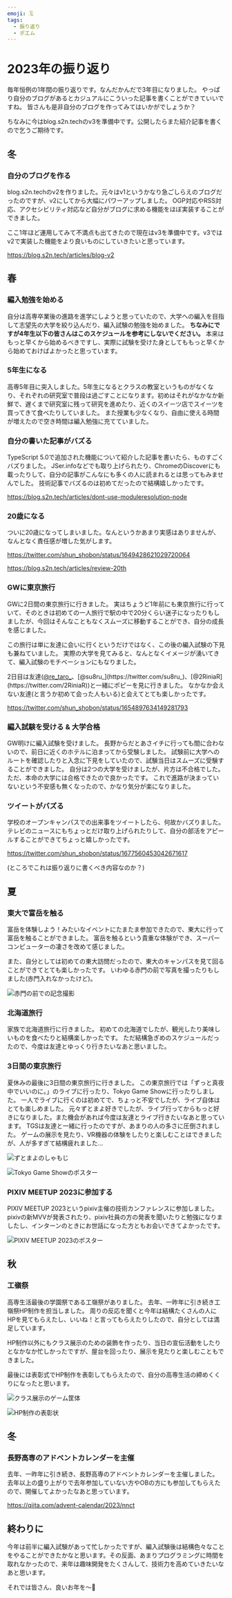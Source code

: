 ```yaml
---
emoji: 🗓
tags:
  - 振り返り
  - ポエム
---
```


# 2023年の振り返り

毎年恒例の1年間の振り返りです。なんだかんだで3年目になりました。
やっぱり自分のブログがあるとカジュアルにこういった記事を書くことができていいですね。
皆さんも是非自分のブログを作ってみてはいかがでしょうか？

ちなみに今はblog.s2n.techのv3を準備中です。公開したらまた紹介記事を書くので乞うご期待です。

## 冬

### 自分のブログを作る

blog.s2n.techのv2を作りました。元々はv1というかなり急ごしらえのブログだったのですが、v2にしてから大幅にパワーアップしました。
OGP対応やRSS対応、アクセシビリティ対応など自分がブログに求める機能をほぼ実装することができました。

ここ1年ほど運用してみて不満点も出てきたので現在はv3を準備中です。v3ではv2で実装した機能をより良いものにしていきたいと思っています。

https://blog.s2n.tech/articles/blog-v2

## 春

### 編入勉強を始める

自分は高専卒業後の進路を進学にしようと思っていたので、大学への編入を目指して志望先の大学を絞り込んだり、編入試験の勉強を始めました。
**ちなみにですが4年生以下の皆さんはこのスケジュールを参考にしないでください。** 本来はもっと早くから始めるべきですし、実際に試験を受けた身としてももっと早くから始めておけばよかったと思っています。

### 5年生になる

高専5年目に突入しました。5年生になるとクラスの教室というものがなくなり、それぞれの研究室で普段は過ごすことになります。初めはそれがなかなか新鮮で、遅くまで研究室に残って研究を進めたり、近くのスイーツ店でスイーツを買ってきて食べたりしていました。
また授業も少なくなり、自由に使える時間が増えたので空き時間は編入勉強に充てていました。

### 自分の書いた記事がバズる

TypeScript 5.0で追加された機能について紹介した記事を書いたら、ものすごくバズりました。
JSer.infoなどでも取り上げられたり、ChromeのDiscoverにも載ったりして、自分の記事がこんなにも多くの人に読まれるとは思ってもみませんでした。
技術記事でバズるのは初めてだったので結構嬉しかったです。

https://blog.s2n.tech/articles/dont-use-moduleresolution-node

### 20歳になる

ついに20歳になってしまいました。なんというかあまり実感はありませんが、なんとなく責任感が増した気がします。

https://twitter.com/shun_shobon/status/1649428621029720064

https://blog.s2n.tech/articles/review-20th

### GWに東京旅行

GWに2日間の東京旅行に行きました。
実はちょうど1年前にも東京旅行に行っていて、そのときは初めての一人旅行で駅の中で20分くらい迷子になったりもしましたが、今回はそんなこともなくスムーズに移動することができ、自分の成長を感じました。

この旅行は単に友達に会いに行くというだけではなく、この後の編入試験の下見も兼ねていました。
実際の大学を見てみると、なんとなくイメージが湧いてきて、編入試験のモチベーションにもなりました。

2日目は友達([@re_taro_](https://twitter.com/re_taro_)、[@su8ru_](https://twitter.com/su8ru_)、[@2RiniaR](https://twitter.com/2RiniaR))と一緒にポピーを見に行きました。
なかなか会えない友達(と言うか初めて会った人もいる)と会えてとても楽しかったです。

https://twitter.com/shun_shobon/status/1654897634149281793

### 編入試験を受ける & 大学合格

GW明けに編入試験を受けました。
長野からだとあさイチに行っても間に合わないので、前日に近くのホテルに泊まってから受験しました。
試験前に大学へのルートを確認したりと入念に下見をしていたので、試験当日はスムーズに受験することができました。
自分は2つの大学を受けましたが、片方は不合格でした。
ただ、本命の大学には合格できたので良かったです。
これで進路が決まっていないという不安感も無くなったので、かなり気分が楽になりました。

### ツイートがバズる

学校のオープンキャンパスでの出来事をツイートしたら、何故かバズりました。
テレビのニュースにもちょっとだけ取り上げられたりして、自分の部活をアピールすることができてちょっと嬉しかったです。

https://twitter.com/shun_shobon/status/1677560453042671617

(ところでこれは振り返りに書くべき内容なのか？)

## 夏

### 東大で富岳を触る

富岳を体験しよう！みたいなイベントにたまたま参加できたので、東大に行って富岳を触ることができました。
富岳を触るという貴重な体験ができ、スーパーコンピューターの凄さを改めて感じました。

また、自分としては初めての東大訪問だったので、東大のキャンパスを見て回ることができてとても楽しかったです。
いわゆる赤門の前で写真を撮ったりもしました(赤門入れなかったけど)。

![赤門の前での記念撮影](赤門.jpeg)

### 北海道旅行

家族で北海道旅行に行きました。
初めての北海道でしたが、観光したり美味しいものを食べたりと結構楽しかったです。
ただ結構急ぎめのスケジュールだったので、今度は友達とゆっくり行きたいなあと思いました。

### 3日間の東京旅行

夏休みの最後に3日間の東京旅行に行きました。
この東京旅行では「ずっと真夜中でいいのに。」のライブに行ったり、Tokyo Game Showに行ったりしました。
一人でライブに行くのは初めてで、ちょっと不安でしたが、ライブ自体はとても楽しめました。
元々ずとまよ好きでしたが、ライブ行ってからもっと好きになりました。また機会があれば今度は友達とライブ行きたいなあと思っています。
TGSは友達と一緒に行ったのですが、あまりの人の多さに圧倒されました。
ゲームの展示を見たり、VR機器の体験をしたりと楽しむことはできましたが、人が多すぎて結構疲れました…

![ずとまよのしゃもじ](ずとまよしゃもじ.jpeg)

![Tokyo Game Showのポスター](TGS.jpeg)

### PIXIV MEETUP 2023に参加する

PIXIV MEETUP 2023というpixiv主催の技術カンファレンスに参加しました。
pixivの新MVVが発表されたり、pixiv社員の方の発表を聞いたりと勉強になりましたし、インターンのときにお世話になった方ともお会いできてよかったです。

![PIXIV MEETUP 2023のポスター](pixivmeetup.jpeg)

## 秋

### 工嶺祭

高専生活最後の学園祭である工嶺祭がありました。
去年、一昨年に引き続き工嶺祭HP制作を担当しました。
周りの反応を聞くと今年は結構たくさんの人にHPを見てもらえたし、いいね！と言ってもらえたりしたので、自分としては満足しています。

HP制作以外にもクラス展示のための装飾を作ったり、当日の宣伝活動をしたりとなかなか忙しかったですが、屋台を回ったり、展示を見たりと楽しむこともできました。

最後には表彰式でHP制作を表彰してもらえたので、自分の高専生活の締めくくりになったと思います。

![クラス展示のゲーム筐体](クラス展示.jpeg)

![HP制作の表彰状](表彰状.jpeg)

## 冬

### 長野高専のアドベントカレンダーを主催

去年、一昨年に引き続き、長野高専のアドベントカレンダーを主催しました。
去年以上の盛り上がりで去年参加していない方やOBの方にも参加してもらえたので、開催してよかったなあと思っています。

https://qiita.com/advent-calendar/2023/nnct

## 終わりに

今年は前半に編入試験があって忙しかったですが、編入試験後は結構色々なことをやることができたかなと思います。その反面、あまりプログラミングに時間を取れなかったので、来年は趣味開発をたくさんして、技術力を高めていきたいなあと思います。

それでは皆さん、良いお年を〜👋

